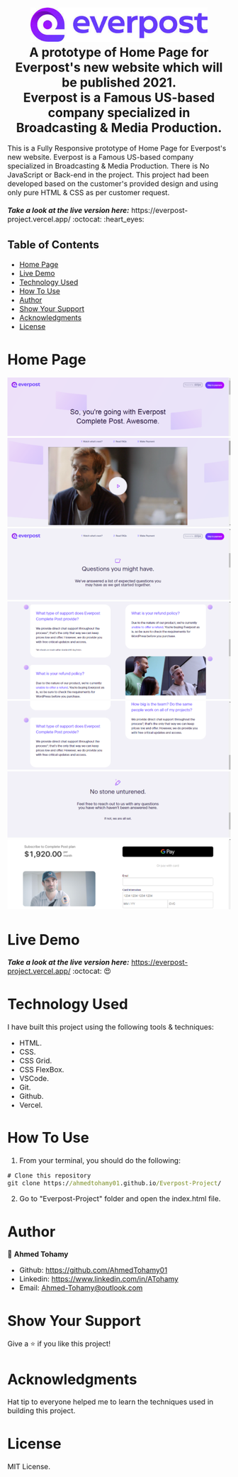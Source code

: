 
<h1 align="center">
  <img title="TNW" src="https://github.com/AhmedTohamy01/Everpost-Project/blob/main/img/readme/readme-logo.jpg" alt="Everpost Logo" width="400" />
  <br>
  A prototype of Home Page for Everpost's new website which will be published 2021.
  <br> 
  Everpost is a Famous US-based company specialized in Broadcasting & Media Production. 
</h1>

<p><font size="3">
This is a Fully Responsive prototype of Home Page for Everpost's new website. Everpost is a Famous US-based company specialized in Broadcasting & Media Production. 
There is No JavaScript or Back-end in the project. This project had been developed based on the customer's provided design and using only pure HTML & CSS as per customer request.
  <br><br> 
  <strong><em>Take a look at the live version here:</em></strong> https://everpost-project.vercel.app/ :octocat: :heart_eyes:
</p>

## Table of Contents

- [Home Page](#home-page)
- [Live Demo](#live-demo)
- [Technology Used](#technology-used)
- [How To Use](#how-to-use)
- [Author](#author)
- [Show Your Support](#show-your-support)
- [Acknowledgments](#acknowledgments)
- [License](#license)

# Home Page

<div align="center"><a name="menu"></a>

![ScreenShot](/img/readme/1.png)
![ScreenShot](/img/readme/2.png)
![ScreenShot](/img/readme/3.png)
![ScreenShot](/img/readme/4.png)
![ScreenShot](/img/readme/5.png)
![ScreenShot](/img/readme/6.png)
![ScreenShot](/img/readme/7.png)
</div>

# Live Demo

***Take a look at the live version here:*** https://everpost-project.vercel.app/ :octocat: :heart_eyes: 


# Technology Used

I have built this project using the following tools & techniques:
- HTML.
- CSS.
- CSS Grid.
- CSS FlexBox.
- VSCode.
- Git.
- Github.
- Vercel.

# How To Use

1) From your terminal, you should do the following:

```cmd
# Clone this repository
git clone https://ahmedtohamy01.github.io/Everpost-Project/

```

2) Go to "Everpost-Project" folder and open the index.html file.


# Author

👤 **Ahmed Tohamy**
- Github: https://github.com/AhmedTohamy01
- Linkedin: https://www.linkedin.com/in/ATohamy
- Email: Ahmed-Tohamy@outlook.com


# Show Your Support

Give a ⭐️ if you like this project!

# Acknowledgments

Hat tip to everyone helped me to learn the techniques used in building this project.

# License 

MIT License.



